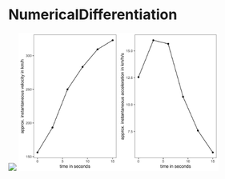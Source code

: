 # NumericalDifferentiation

<img src="ComparisonOfMethods_verylow.jpg" width="400">
<img src="Example_velocity.jpg" width="400">
